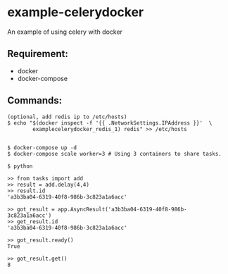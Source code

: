 # example-celerydocker
An example of using celery with docker

## Requirement:

* docker
* docker-compose

## Commands:

    (optional, add redis ip to /etc/hosts)
    $ echo "$(docker inspect -f '{{ .NetworkSettings.IPAddress }}'  \
            examplecelerydocker_redis_1) redis" >> /etc/hosts
    
    
    $ docker-compose up -d
    $ docker-compose scale worker=3 # Using 3 containers to share tasks.
    
    $ python
    
    >> from tasks import add
    >> result = add.delay(4,4)
    >> result.id
    'a3b3ba04-6319-40f8-986b-3c823a1a6acc'
    
    >> got_result = app.AsyncResult('a3b3ba04-6319-40f8-986b-3c823a1a6acc')
    >> get_result.id
    'a3b3ba04-6319-40f8-986b-3c823a1a6acc'
    
    >> got_result.ready()
    True
    
    >> got_result.get()
    8
